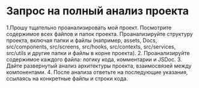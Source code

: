 # Запрос на полный анализ проекта

1.Прошу тщательно проанализировать мой проект. Посмотрите содержимое всех файлов и папок проекта. Проанализируйте структуру проекта, включая папки и файлы (например, assets, Docs, src/components, src/screens, src/hooks, src/contexts, src/services, src/utils и другие папки и файлы в корне проекта).
2. Проанализируйте содержимое каждого файла: логику кода, комментарии и JSDoc.
3. Дайте развернутый анализ архитектуры проекта, взаимосвязей между компонентами.
4. После анализа ответьте на последующие указания, ссылаясь на конкретные файлы и строки кода.

